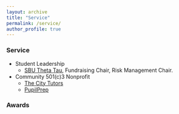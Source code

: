 ```yaml
---
layout: archive
title: "Service"
permalink: /service/
author_profile: true
---
```


### Service

* Student Leadership
  * [SBU Theta Tau](https://thetatausbu.com/), Fundraising Chair, Risk Management Chair.
* Community 501(c)3 Nonprofit
  * [The City Tutors](https://www.thecitytutors.org/)
  * [PupilPrep](https://pupilprepinc.org/)

### Awards